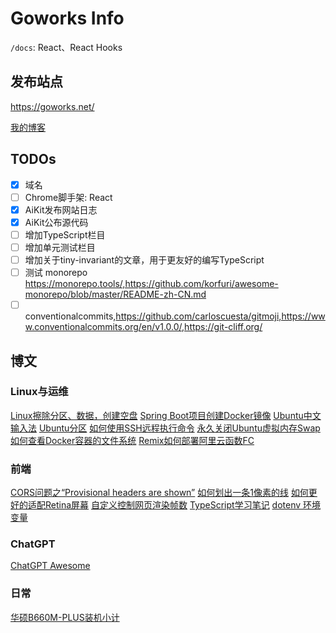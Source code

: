 # Goworks Info

`/docs`: React、React Hooks

## 发布站点

https://goworks.net/

[我的博客](https://goworks.net/blog)

## TODOs
- [x] 域名
- [ ] Chrome脚手架: React
- [x] AiKit发布网站日志
- [x] AiKit公布源代码
- [ ] 增加TypeScript栏目
- [ ] 增加单元测试栏目
- [ ] 增加关于tiny-invariant的文章，用于更友好的编写TypeScript
- [ ] 测试 monorepo https://monorepo.tools/,https://github.com/korfuri/awesome-monorepo/blob/master/README-zh-CN.md
- [ ] conventionalcommits,https://github.com/carloscuesta/gitmoji,https://www.conventionalcommits.org/en/v1.0.0/,https://git-cliff.org/

## 博文

### Linux与运维
[Linux擦除分区、数据，创建空盘](https://www.goworks.net/blog/Linux%E6%93%A6%E9%99%A4%E5%88%86%E5%8C%BA%E3%80%81%E6%95%B0%E6%8D%AE%EF%BC%8C%E5%88%9B%E5%BB%BA%E7%A9%BA%E7%9B%98.html)
[Spring Boot项目创建Docker镜像](https://www.goworks.net/blog/Spring%20Boot%E9%A1%B9%E7%9B%AE%E5%88%9B%E5%BB%BADocker%E9%95%9C%E5%83%8F.html)
[Ubuntu中文输入法](https://www.goworks.net/blog/Ubuntu%E4%B8%AD%E6%96%87%E8%BE%93%E5%85%A5%E6%B3%95.html)
[Ubuntu分区](https://www.goworks.net/blog/Ubuntu%E5%88%86%E5%8C%BA.html)
[如何使用SSH远程执行命令](https://www.goworks.net/blog/%E5%A6%82%E4%BD%95%E4%BD%BF%E7%94%A8SSH%E8%BF%9C%E7%A8%8B%E6%89%A7%E8%A1%8C%E5%91%BD%E4%BB%A4.html)
[永久关闭Ubuntu虚拟内存Swap](https://www.goworks.net/blog/%E6%B0%B8%E4%B9%85%E5%85%B3%E9%97%ADUbuntu%E8%99%9A%E6%8B%9F%E5%86%85%E5%AD%98Swap.html)
[如何查看Docker容器的文件系统](https://www.goworks.net/blog/docker-container-inspect-file-system.html)
[Remix如何部署阿里云函数FC](https://www.goworks.net/blog/remix-express-deploy-aliyun.html)

### 前端

[CORS问题之“Provisional headers are shown”](https://www.goworks.net/blog/CORS%E9%97%AE%E9%A2%98%E4%B9%8B%E2%80%9CProvisional%20headers%20are%20shown%E2%80%9D.html)
[如何划出一条1像素的线](https://www.goworks.net/blog/%E5%A6%82%E4%BD%95%E5%88%92%E5%87%BA%E4%B8%80%E6%9D%A11%E5%83%8F%E7%B4%A0%E7%9A%84%E7%BA%BF.html)
[如何更好的适配Retina屏幕](https://www.goworks.net/blog/%E5%A6%82%E4%BD%95%E6%9B%B4%E5%A5%BD%E7%9A%84%E9%80%82%E9%85%8DRetina%E5%B1%8F%E5%B9%95.html)
[自定义控制网页渲染帧数](https://www.goworks.net/blog/%E8%87%AA%E5%AE%9A%E4%B9%89%E6%8E%A7%E5%88%B6%E7%BD%91%E9%A1%B5%E6%B8%B2%E6%9F%93%E5%B8%A7%E6%95%B0.html)
[TypeScript学习笔记](https://www.goworks.net/blog/TypeScript%E5%AD%A6%E4%B9%A0%E7%AC%94%E8%AE%B0.html)
[dotenv 环境变量](https://www.goworks.net/blog/dotenv.html)

### ChatGPT
[ChatGPT Awesome](https://www.goworks.net/blog/chatgpt-awesome.html)

### 日常
[华硕B660M-PLUS装机小计](https://www.goworks.net/blog/%E5%8D%8E%E7%A1%95B660M-PLUS%E8%A3%85%E6%9C%BA%E5%B0%8F%E8%AE%A1.html)

